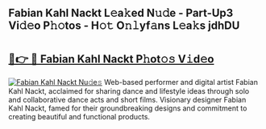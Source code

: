 ## Fabian Kahl Nackt L𝚎a𝚔ed N𝚞𝚍e - Part-Up3 Vi𝚍𝚎o P𝚑𝚘tos - H𝚘𝚝 O𝚗𝚕yf𝚊ns L𝚎a𝚔s jdhDU

# <h2><a href="http://kf823a.oniu.top/?m=Fabian+Kahl+Nackt">🔗👉 🔴 Fabian Kahl Nackt P𝚑ot𝚘𝚜 V𝚒d𝚎o</a></h2>

[![Fabian Kahl Nackt Nu𝚍e𝚜](https://i.imgur.com/0qMVB7G.gif)](http://kf823a.oniu.top/?m=Fabian+Kahl+Nackt)
Web-based performer and digital artist Fabian Kahl Nackt, acclaimed for sharing dance and lifestyle ideas through solo and collaborative dance acts and short films. Visionary designer Fabian Kahl Nackt, famed for their groundbreaking designs and commitment to creating beautiful and functional products.  
